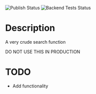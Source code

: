 ![Publish Status](https://github.com/NII-cloud-operation/ep_weave/workflows/Node.js%20Package/badge.svg) ![Backend Tests Status](https://github.com/NII-cloud-operation/ep_weave/workflows/Backend%20tests/badge.svg)

# Description
A very crude search function

DO NOT USE THIS IN PRODUCTION

# TODO
* Add functionality


